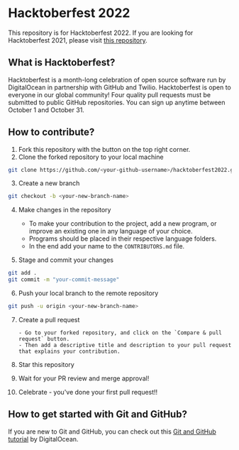 # Hacktoberfest 2022

This repository is for Hacktoberfest 2022. If you are looking for Hacktoberfest 2021, please visit [this repository](https://github.com/iiitu-force/Hacktoberfest-2021).

## What is Hacktoberfest?

Hacktoberfest is a month-long celebration of open source software run by DigitalOcean in partnership with GitHub and Twilio. Hacktoberfest is open to everyone in our global community! Four quality pull requests must be submitted to public GitHub repositories. You can sign up anytime between October 1 and October 31.

## How to contribute?

1. Fork this repository with the button on the top right corner.
2. Clone the forked repository to your local machine

```bash
git clone https://github.com/<your-github-username>/hacktoberfest2022.git
```

3. Create a new branch

```bash
git checkout -b <your-new-branch-name>
```

4. Make changes in the repository

    - To make your contribution to the project, add a new program, or improve an existing one in any language of your choice.
    - Programs should be placed in their respective language folders.
    - In the end add your name to the `CONTRIBUTORS.md` file.

5. Stage and commit your changes

```bash
git add .
git commit -m "your-commit-message"
```

6. Push your local branch to the remote repository

```bash
git push -u origin <your-new-branch-name>
```

7.  Create a pull request

        - Go to your forked repository, and click on the `Compare & pull request` button.
        - Then add a descriptive title and description to your pull request that explains your contribution.

8.  Star this repository

9.  Wait for your PR review and merge approval!

10. Celebrate - you've done your first pull request!!

## How to get started with Git and GitHub?

If you are new to Git and GitHub, you can check out this [Git and GitHub tutorial](https://www.digitalocean.com/community/tutorial_series/an-introduction-to-git) by DigitalOcean.

